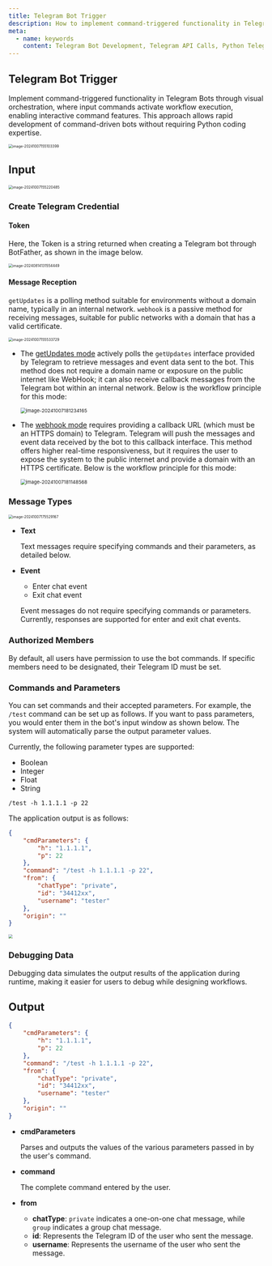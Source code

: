 ```yaml
---
title: Telegram Bot Trigger
description: How to implement command-triggered functionality in Telegram Bots through visual orchestration, where input commands trigger workflow execution.
meta:
  - name: keywords
    content: Telegram Bot Development, Telegram API Calls, Python Telegram, Golang Telegram, Telegram GitHub, Telegram Bot, Low-code, AI Workflow, Process Engine
---
```


## Telegram Bot Trigger

Implement command-triggered functionality in Telegram Bots through visual orchestration, where input commands activate workflow execution, enabling interactive command features. This approach allows rapid development of command-driven bots without requiring Python coding expertise.

<img src="./img/trigger_telegram_bot_menu.png" alt="image-20241007155103399" style="zoom:50%;" />



## Input

<img src="./img/trigger_telegram_bot_input.png" alt="image-20241007155220485" style="zoom:50%;" />





### Create Telegram Credential

#### Token

Here, the Token is a string returned when creating a Telegram bot through BotFather, as shown in the image below.

<img src="./zh/img/create_telegram_bot_from_botfather.png" alt="image-20240814131554449" style="zoom:50%;" />

#### Message Reception

`getUpdates` is a polling method suitable for environments without a domain name, typically in an internal network. `webhook` is a passive method for receiving messages, suitable for public networks with a domain that has a valid certificate.

<img src="./img/create_telegram_credential.png" alt="image-20241007155533729" style="zoom:50%;" />

- The [getUpdates mode](https://core.telegram.org/bots/api#getupdates) actively polls the `getUpdates` interface provided by Telegram to retrieve messages and event data sent to the bot. This method does not require a domain name or exposure on the public internet like WebHook; it can also receive callback messages from the Telegram bot within an internal network. Below is the workflow principle for this mode:

  <img src="./img/telegram-message-getupdate.png" alt="image-20241007181234165" style="zoom:67%;" />

  

- The [webhook mode](https://core.telegram.org/bots/api#setwebhook) requires providing a callback URL (which must be an HTTPS domain) to Telegram. Telegram will push the messages and event data received by the bot to this callback interface. This method offers higher real-time responsiveness, but it requires the user to expose the system to the public internet and provide a domain with an HTTPS certificate. Below is the workflow principle for this mode:

  <img src="./img/telegram-message-webhook.png" alt="image-20241007181148568" style="zoom:67%;" />





### Message Types

<img src="./img/telegram_msg_type.png" alt="image-20241007175529167" style="zoom:50%;" />



- **Text**

  Text messages require specifying commands and their parameters, as detailed below.

- **Event**

  - Enter chat event
  - Exit chat event

  Event messages do not require specifying commands or parameters. Currently, responses are supported for enter and exit chat events.



### Authorized Members

By default, all users have permission to use the bot commands. If specific members need to be designated, their Telegram ID must be set.



### Commands and Parameters

You can set commands and their accepted parameters. For example, the `/test` command can be set up as follows. If you want to pass parameters, you would enter them in the bot's input window as shown below. The system will automatically parse the output parameter values.

Currently, the following parameter types are supported:

- Boolean
- Integer
- Float
- String

```
/test -h 1.1.1.1 -p 22
```

The application output is as follows:

```json
{
    "cmdParameters": {
        "h": "1.1.1.1",
        "p": 22
    },
    "command": "/test -h 1.1.1.1 -p 22",
    "from": {
        "chatType": "private",
        "id": "34412xx",
        "username": "tester"
    },
    "origin": ""
}
```

<img src="./img/telegram_cmd_and_parameter.png"  style="zoom:50%;" />



### Debugging Data

Debugging data simulates the output results of the application during runtime, making it easier for users to debug while designing workflows.



## Output

```json
{
    "cmdParameters": {
        "h": "1.1.1.1",
        "p": 22
    },
    "command": "/test -h 1.1.1.1 -p 22",
    "from": {
        "chatType": "private",
        "id": "34412xx",
        "username": "tester"
    },
    "origin": ""
}
```

- **cmdParameters**

  Parses and outputs the values of the various parameters passed in by the user's command.

- **command**

  The complete command entered by the user.

- **from**

  - **chatType**: `private` indicates a one-on-one chat message, while `group` indicates a group chat message.
  - **id**: Represents the Telegram ID of the user who sent the message.
  - **username**: Represents the username of the user who sent the message.



